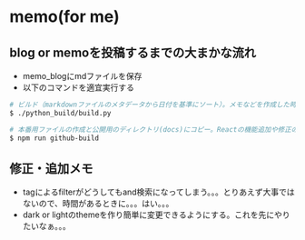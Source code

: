 # memo(for me)
## blog or memoを投稿するまでの大まかな流れ
  - memo_blogにmdファイルを保存
  - 以下のコマンドを適宜実行する
  ```bash
  # ビルド（markdownファイルのメタデータから日付を基準にソート）。メモなどを作成した時にはこのコマンドを実行する。
  $ ./python_build/build.py

  # 本番用ファイルの作成と公開用のディレクトリ(docs)にコピー。Reactの機能追加や修正の際にはこのコマンドを実行する。
  $ npm run github-build
  ```
## 修正・追加メモ
- tagによるfilterがどうしてもand検索になってしまう。。。とりあえず大事ではないので、時間があるときに。。。はい。。。
- dark or lightのthemeを作り簡単に変更できるようにする。これを先にやりたいなぁ。。。
